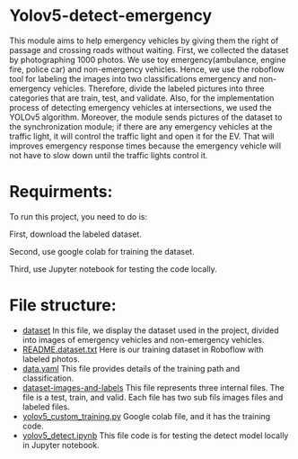 # Yolov5-detect-emergency

This module aims to help emergency vehicles by giving them the right of passage and crossing roads without waiting. First, we collected the dataset by photographing 1000 photos. We use toy emergency(ambulance, engine fire, police car) and non-emergency vehicles. Hence, we use the roboflow tool for labeling the images into two classifications emergency and non-emergency vehicles. Therefore, divide the labeled pictures into three categories that are train, test, and validate. Also,  for the implementation process of detecting emergency vehicles at intersections, we used the YOLOv5 algorithm. Moreover, the module sends pictures of the dataset to the synchronization module; if there are any emergency vehicles at the traffic light, it will control the traffic light and open it for the EV. That will improves emergency response times because the emergency vehicle will not have to slow down until the traffic lights control it.

# Requirments:
To run this project, you need to do is:

First, download the labeled dataset.

Second, use google colab for training the dataset.

Third, use Jupyter notebook for testing the code locally.

# File structure: 
- [dataset](dataset) In this file, we display the dataset used in the project, divided into images of emergency vehicles and non-emergency vehicles.
- [README.dataset.txt](README.dataset.txt) Here is our training dataset in Roboflow with labeled photos.
- [data.yaml](data.yaml) This file provides details of the training path and classification.  
- [dataset-images-and-labels](dataset-images-and-labels) This file represents three internal files. The file is a test, train, and valid. Each file has two sub fils images files and labeled files.
- [yolov5_custom_training.py](yolov5_custom_training.py) Google colab file, and it has the training code.
- [yolov5_detect.ipynb](yolov5_detect.ipynb) This file code is for testing the detect model locally in Jupyter notebook.
